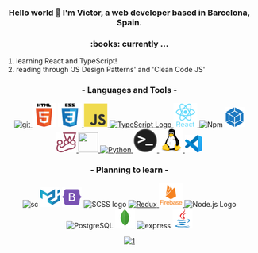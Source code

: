<h3 align="center"> Hello world 👋 I'm Victor, a web developer based in Barcelona, Spain.</h3>



<h3 align="center"> :books: currently ... </h3>
<ol>
   <li> learning React and TypeScript! </li>
   <li> reading through 'JS Design Patterns' and 'Clean Code JS'</li>
</ol>



<h3 align="center"> - Languages and Tools -</h3>
<p align="center">  <a href="https://git-scm.com/" target="_blank"> <img src="https://www.vectorlogo.zone/logos/git-scm/git-scm-icon.svg" alt="git" width="48" height="48"/> </a>  <img src="https://raw.githubusercontent.com/devicons/devicon/master/icons/html5/html5-original-wordmark.svg" alt="html5" width="48" height="48"/> </a>  <a href="https://www.w3schools.com/css/" target="_blank"> <img src="https://raw.githubusercontent.com/devicons/devicon/master/icons/css3/css3-original-wordmark.svg" alt="css3" width="48" height="48"/>
<a href="https://developer.mozilla.org/en-US/docs/Web/JavaScript" target="_blank"> <img src="https://raw.githubusercontent.com/devicons/devicon/master/icons/javascript/javascript-original.svg" alt="javascript" width="48" height="48"/> <img src="https://cdn.svgporn.com/logos/typescript-icon.svg" alt="TypeScript Logo" title="TypeScript" width="48" height="48" /> <img src="https://raw.githubusercontent.com/devicons/devicon/master/icons/react/react-original-wordmark.svg" alt="react" width="48" height="48"/> </a> <img src="https://cdn.jsdelivr.net/gh/devicons/devicon/icons/npm/npm-original-wordmark.svg"width="48"height="48"alt="Npm"/> <a href="https://webpack.js.org" target="_blank"> <img src="https://raw.githubusercontent.com/devicons/devicon/master/icons/webpack/webpack-plain.svg" alt="webpack" width="40" height="40"/> <img src="https://raw.githubusercontent.com/devicons/devicon/master/icons/jest/jest-plain.svg" alt="jest" width="40" height="40"/> <img src="https://testing-library.com/img/octopus-64x64.png" height="40" width="40" /> <a href="https://reactjs.org/" target="_blank"> <img title="Python" alt="Python" src="https://raw.githubusercontent.com/Thomas-George-T/Thomas-George-T/master/assets/python.svg" width="48" height="48" /> <img alt="Terminal" width="48px" src="https://raw.githubusercontent.com/github/explore/80688e429a7d4ef2fca1e82350fe8e3517d3494d/topics/terminal/terminal.png" /> <a href="https://www.linux.org/" target="_blank"> <img src="https://raw.githubusercontent.com/devicons/devicon/master/icons/linux/linux-original.svg" alt="linux" width="48" height="48"/> </a> <img alt="Visual Studio Code" width="35px" height="35" src="https://raw.githubusercontent.com/github/explore/80688e429a7d4ef2fca1e82350fe8e3517d3494d/topics/visual-studio-code/visual-studio-code.png" /
<a href="https://jestjs.io" target="_blank">  </p> 
 
<h3 align="center"> - Planning to learn - </h3>  
 
<p align="center"> 
 <img src="https://styled-components.com/atom.png" alt="sc" width="40" height="40"/>  
 <img src="https://raw.githubusercontent.com/devicons/devicon/master/icons/materialui/materialui-original.svg" alt="git" width="40" height="40"/> <img src="https://raw.githubusercontent.com/devicons/devicon/master/icons/bootstrap/bootstrap-plain.svg" alt="bootstrap" width="40" height="40"/> <img src="https://res.cloudinary.com/rammina/image/upload/v1632570930/pngegg_prghqk.png" alt="SCSS logo" title="SCSS" width="48" height="48" />  <a href="https://firebase.google.com/" target="_blank"> <img
        src="https://cdn.jsdelivr.net/gh/devicons/devicon/icons/redux/redux-original.svg"
        width="40"
        height="40"
        alt="Redux"
      /> <img src="https://raw.githubusercontent.com/devicons/devicon/master/icons/firebase/firebase-plain-wordmark.svg" alt="firebase" width="48" height="48"/> </a>   <img src="https://seeklogo.com/images/N/nodejs-logo-FBE122E377-seeklogo.com.png" alt="Node.js Logo" title="Node.js" width="48" height="48" /> <img
        src="https://cdn.jsdelivr.net/gh/devicons/devicon/icons/postgresql/postgresql-original.svg"
        width="40"
        height="40"
        alt="PostgreSQL"
      /> <img src="https://raw.githubusercontent.com/devicons/devicon/master/icons/mongodb/mongodb-original.svg" alt="mongodb" width="40" height="40"/> <img src="https://icongr.am/devicon/express-original.svg?size=128&color=ffffff" alt="express" width="40" height="40"/>
<img src="https://raw.githubusercontent.com/devicons/devicon/master/icons/java/java-original.svg" alt="c" width="40" height="40"/>
   
<!-- <p align="center">
    <a href="https://github.com/anuraghazra/github-readme-stats">
    <img title="Github Stats" alt="1" src="https://github-readme-stats-black-pi.vercel.app/api?username=Vikms95&show_icons=true&theme=tokyonight&count_private=true&include_all_commits=true"/>
  </a> -->
<p align="center">
   <a href="https://github.com/anuraghazra/github-readme-stats">
    <img title="Github Stats" alt="1" src="https://github-readme-stats.vercel.app/api/top-langs/?username=Vikms95&show_icons=true&theme=tokyonight&layout=compact&hide=html,css,shell&langs_count=8"/>
  </a>
</p>
